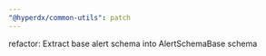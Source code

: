 ```yaml
---
"@hyperdx/common-utils": patch
---
```


refactor: Extract base alert schema into AlertSchemaBase schema
